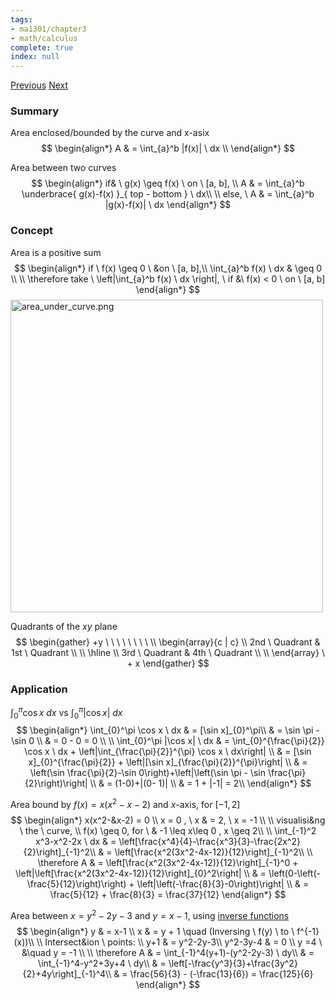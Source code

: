 ```yaml
---
tags:
- ma1301/chapter3
- math/calculus
complete: true
index: null
---
```

[Previous](/labyrinth/notes/math/ma1301/definite_integrals)   [Next](/labyrinth/notes/math/ma1301/volume_of_revolution)

### Summary
Area enclosed/bounded by the curve and x-asix
$$
\begin{align*}
A & = \int_{a}^b |f(x)| \ dx \\
\end{align*}
$$

Area between two curves
$$
\begin{align*}
if& \ g(x) \geq f(x) \ on \ [a, b], \\
A & = \int_{a}^b \underbrace{ g(x)-f(x) }_{ top - bottom } \ dx\\
\\
else, \ A & = \int_{a}^b |g(x)-f(x)| \ dx
\end{align*}
$$

### Concept
Area is a positive sum
$$
\begin{align*}
if \ f(x) \geq 0 \ &on \ [a, b],\\
\int_{a}^b f(x) \ dx & \geq 0 \\
\\
\therefore take \ \left|\int_{a}^b f(x) \ dx \right|, \ if &\ f(x) < 0 \ on \ [a, b]
\end{align*}
$$
<img src="/labyrinth/assets/area_under_curve.png" alt="area_under_curve.png" class="mx-auto object-fill" style="width:500px;" />

Quadrants of the $xy$ plane
$$
\begin{gather}
+y \ \ \ \ \ \ \ \ 
\\
\begin{array}{c | c}
\\
2nd \ Quadrant & 1st \ Quadrant
\\
\\
\hline
\\
3rd \ Quadrant & 4th \ Quadrant
\\
\\
\end{array}
\ + x
\end{gather}
$$

### Application
$\int_{0}^\pi \cos x \ dx$ vs $\int_{0}^\pi |\cos x| \ dx$
$$
\begin{align*}
\int_{0}^\pi \cos x \ dx & = [\sin x]_{0}^\pi\\
& = \sin \pi - \sin 0 \\
& = 0 - 0 = 0 \\
\\
\int_{0}^\pi |\cos x| \ dx & = \int_{0}^{\frac{\pi}{2}} \cos x \ dx + \left|\int_{\frac{\pi}{2}}^{\pi} \cos x \ dx\right| \\
& = [\sin x]_{0}^{\frac{\pi}{2}} + \left|[\sin x]_{\frac{\pi}{2}}^{\pi}\right| \\
& = \left(\sin \frac{\pi}{2}-\sin 0\right)+\left|\left(\sin \pi - \sin \frac{\pi}{2}\right)\right| \\
& = (1-0)+|(0- 1)| \\
& = 1 + |-1| = 2\\
\end{align*}
$$

Area bound by $f(x)=x(x^2-x-2)$ and $x$-axis, for $[-1, 2]$
$$
\begin{align*}
x(x^2-&x-2)  = 0 \\
x = 0 , \ x & = 2, \ x = -1 \\
\\
visualisi&ng \ the  \ curve, \\
f(x) \geq 0, for \ & -1 \leq x\leq 0 , x \geq 2\\
\\
\int_{-1}^2 x^3-x^2-2x \ dx & = \left[\frac{x^4}{4}-\frac{x^3}{3}-\frac{2x^2}{2}\right]_{-1}^2\\
& = \left[\frac{x^2(3x^2-4x-12)}{12}\right]_{-1}^2\\
\\
\therefore A & = \left[\frac{x^2(3x^2-4x-12)}{12}\right]_{-1}^0 + \left|\left[\frac{x^2(3x^2-4x-12)}{12}\right]_{0}^2\right| \\
& = \left(0-\left(-\frac{5}{12}\right)\right) + \left|\left(-\frac{8}{3}-0\right)\right| \\
& = \frac{5}{12} + \frac{8}{3} = \frac{37}{12}
\end{align*}
$$

Area between $x=y^2-2y-3$ and $y =x-1$, using [inverse functions](/labyrinth/notes/math/math_fundementals/inverse_functions)
$$
\begin{align*}
y & = x-1 \\
x & = y + 1 \quad (Inversing \ f(y) \ to \ f^{-1}(x))\\
\\
Intersect&ion \ points: \\
y+1 & = y^2-2y-3\\
y^2-3y-4 & = 0 \\
y =4 \ &\quad y = -1 \\
\\
\therefore A & = \int_{-1}^4(y+1)-(y^2-2y-3) \ dy\\
& = \int_{-1}^4-y^2+3y+4 \ dy\\
& = \left[-\frac{y^3}{3}+\frac{3y^2}{2}+4y\right]_{-1}^4\\
& = \frac{56}{3} - (-\frac{13}{6}) = \frac{125}{6}
\end{align*}
$$